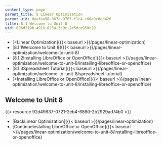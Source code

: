 ```yaml
---
content_type: page
parent_title: 8 Linear Optimization
parent_uid: daafaa58-867c-9765-f1c4-c60a9c0ed426
title: 8.1 Welcome to Unit 8
uid: 006d219b-4918-0234-3c9c-2e5dce950c20
---
```


*   [<Linear Optimization]({{< baseurl >}}/pages/linear-optimization)
*   [8.1.1Welcome to Unit 8]({{< baseurl >}}/pages/linear-optimization/welcome-to-unit-8)
*   [8.1.2Installing LibreOffice or OpenOffice]({{< baseurl >}}/pages/linear-optimization/welcome-to-unit-8/installing-libreoffice-or-openoffice)
*   [8.1.3Spreadsheet Tutorial]({{< baseurl >}}/pages/linear-optimization/welcome-to-unit-8/spreadsheet-tutorial)
*   [\>Installing LibreOffice or OpenOffice]({{< baseurl >}}/pages/linear-optimization/welcome-to-unit-8/installing-libreoffice-or-openoffice)

Welcome to Unit 8
-----------------

{{< resource 92d49837-0721-2eb4-6880-2b2929ad74b0 >}}

*   [BackLinear Optimization]({{< baseurl >}}/pages/linear-optimization)
*   [ContinueInstalling LibreOffice or OpenOffice]({{< baseurl >}}/pages/linear-optimization/welcome-to-unit-8/installing-libreoffice-or-openoffice)